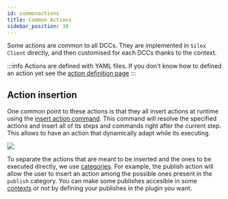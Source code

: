 ```yaml
---
id: commonactions
title: Common Actions
sidebar_position: 30
---
```


Some actions are common to all DCCs. They are implemented in `Silex Client` directly, and then
customised for each DCCs thanks to the context.

:::info
Actions are defined with YAML files. If you don't know how to defined an action yet see the [action definition page](../Client/action-definition.mdx)
:::

## Action insertion

One common point to these actions is that they all insert actions at runtime
using the [insert action command](https://github.com/ArtFXDev/silex_client/blob/dev/silex_client/commands/insert_action.py).
This command will resolve the specified actions and insert all of its steps and commands right after the current step.
This allows to have an action that dynamically adapt while its executing.

![](/img/silex/silex_insert_action.gif)

To separate the actions that are meant to be inserted and the ones to be executed directly, we use [categories](../Client/action-definition.mdx#where-do-i-place-my-yaml-).
For example, the publish action will allow the user to insert an action among the possible ones present in the `publish` category. You can make some publishes accesible
in some [contexts](../Client/context.md) or not by defining your publishes in the plugin you want.
